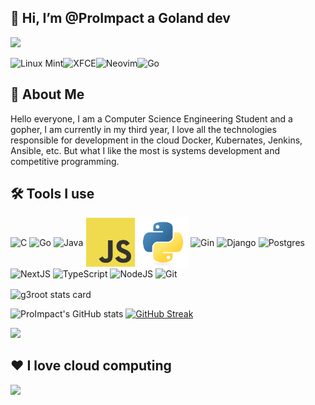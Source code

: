 ## 👋 Hi, I’m @ProImpact a Goland dev
![](https://blog.jetbrains.com/wp-content/uploads/2021/02/Go_8001611039611515.gif)


![Linux Mint](https://img.shields.io/badge/Linux%20Mint-87CF3E?style=for-the-badge&logo=Linux%20Mint&logoColor=white)![XFCE](https://img.shields.io/badge/XFCE-%232284F2.svg?style=for-the-badge&logo=xfce&logoColor=white)![Neovim](https://img.shields.io/badge/NeoVim-%2357A143.svg?&style=for-the-badge&logo=neovim&logoColor=white)![Go](https://img.shields.io/badge/go-%2300ADD8.svg?style=for-the-badge&logo=go&logoColor=white)


## 🚀 About Me
Hello everyone, I am a Computer Science Engineering Student and a gopher, I am currently in my third year, I love all the technologies responsible for development in the cloud Docker, Kubernates, Jenkins, Ansible, etc. But what I like the most is systems development and competitive programming. 


## 🛠️ Tools I use
  <a><img align="center" src="https://cdn-icons-png.freepik.com/256/9880/9880927.png?semt=ais_hybrid" alt="C" height="80" width="80" /></a>
  <a><img align="center" src="https://w7.pngwing.com/pngs/958/424/png-transparent-golang-brands-icon.png" alt="Go" height="80" width="80" /></a>
  <a><img align="center" src="https://encrypted-tbn0.gstatic.com/images?q=tbn:ANd9GcSAeVItkM92SH82FZpMVz7xj_5izzgEmpkE95duqxVlqQ&s" alt="Java" height="80" width="80" /></a>
  <a><img align="center" src="https://raw.githubusercontent.com/devicons/devicon/master/icons/javascript/javascript-original.svg" alt="JavaScript" height="80" width="80" /></a>
  <a><img align="center" src="https://raw.githubusercontent.com/devicons/devicon/master/icons/python/python-original.svg" alt="Python" height="80" width="80" /></a>
  <a><img align="center" src="https://preview.redd.it/3dto8z3ma7671.png?auto=webp&s=d70046ce09ccb224e060152fa01802471664e966" alt="Gin" height="80" width="80" /></a>
  <a><img align="center" src="https://cdn.icon-icons.com/icons2/2107/PNG/512/file_type_django_icon_130645.png" alt="Django" height="80" width="80" /></a>
  <a><img align="center" src="https://upload.wikimedia.org/wikipedia/commons/thumb/2/29/Postgresql_elephant.svg/1200px-Postgresql_elephant.svg.png" alt="Postgres" height="80" width="80" /></a>
  <a><img align="center" src="https://static-00.iconduck.com/assets.00/nextjs-icon-512x512-y563b8iq.png" alt="NextJS" height="80" width="80" /></a>
  <a><img align="center" src="https://cdn.iconscout.com/icon/free/png-256/free-typescript-1174965.png?f=webp" alt="TypeScript" height="80" width="80" /></a>
  <a><img align="center" src="https://cdn-icons-png.flaticon.com/512/5968/5968322.png" alt="NodeJS" height="80" width="80" /></a>
  <a><img align="center" src="https://upload.wikimedia.org/wikipedia/commons/thumb/3/3f/Git_icon.svg/2048px-Git_icon.svg.png" alt="Git" height="80" width="80" /></a>

 <p>
<img align="center" src="https://github-readme-stats.vercel.app/api/top-langs?username=ProImpact&theme=default&title_color=000000&text_color=000000&bg_color=ffffff&hide_border=true&layout=compact" alt="g3root stats card" /></p> 

![ProImpact's GitHub stats](https://github-readme-stats.vercel.app/api?username=ProImpact&show_icons=true&theme=onedark)    [![GitHub Streak](https://github-readme-streak-stats.herokuapp.com/?user=ProImpact)](https://git.io/streak-stats)

![](https://komarev.com/ghpvc/?username=ProImpact&style=flat-square)

## ❤️ I love cloud computing
![](https://piensoexisto.com/wp-content/uploads/2022/02/1_C-06JO_UVDCaE5zm_09J2w.gif)

